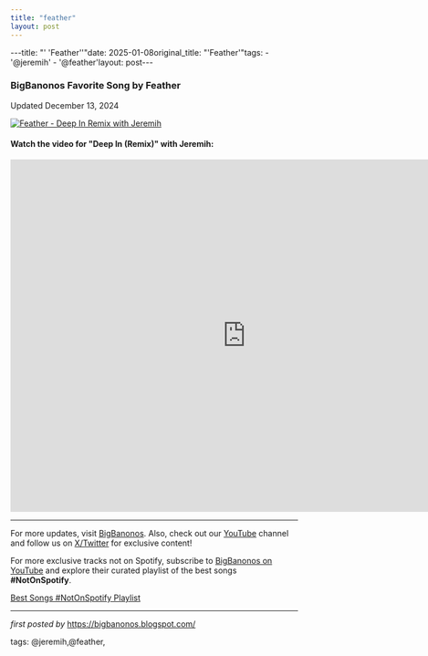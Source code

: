```yaml
---
title: "feather"
layout: post
---
```

---title: "' 'Feather''"date: 2025-01-08original_title: "'Feather'"tags:  - '@jeremih'  - '@feather'layout: post---<h3>BigBanonos Favorite Song by Feather</h3><p>Updated December 13, 2024</p> <!-- Featured Image --><div > <a href="https://i.scdn.co/image/ab67616d00001e028e8d88bc9ce81d1fbf6df923" target="_blank"> <img src="https://i.scdn.co/image/ab67616d00001e028e8d88bc9ce81d1fbf6df923" alt="Feather - Deep In Remix with Jeremih"> </a></div> <!-- YouTube Video Embed --><h4>Watch the video for "Deep In (Remix)" with Jeremih:</h4><div > <iframe width="824" height="618" src="https://www.youtube.com/embed/pbt1vPn4L90" title="Feather & Jeremih - Deep In (Remix) [Official Audio]" frameborder="0" allow="accelerometer; autoplay; clipboard-write; encrypted-media; gyroscope; picture-in-picture; web-share" referrerpolicy="strict-origin-when-cross-origin" allowfullscreen></iframe></div> <hr /><p>For more updates, visit <a href="https://bigbanonos.blogspot.com/" rel="noopener" target="_blank">BigBanonos</a>. Also, check out our <a href="https://www.youtube.com/@BigBanonos" target="_blank">YouTube</a> channel and follow us on <a href="https://x.com/bigbanonos" target="_blank">X/Twitter</a> for exclusive content!</p><!--Subscribe and Playlist Links--><div>    <p>For more exclusive tracks not on Spotify, subscribe to <a href="https://www.youtube.com/@BigBanonos" target="_blank">BigBanonos on YouTube</a> and explore their curated playlist of the best songs <strong>#NotOnSpotify</strong>.</p>    <p><a href="https://www.youtube.com/playlist?list=PLtuNtuTatqI0kFahUCbtbfenC_ET5O_tr" target="_blank">Best Songs #NotOnSpotify Playlist<br /></a></p></div><hr /><p><em>first posted by</em> <a href="https://bigbanonos.blogspot.com/" rel="noopener" target="_new">https://bigbanonos.blogspot.com/</a></p><p>tags: @jeremih,@feather,</p>